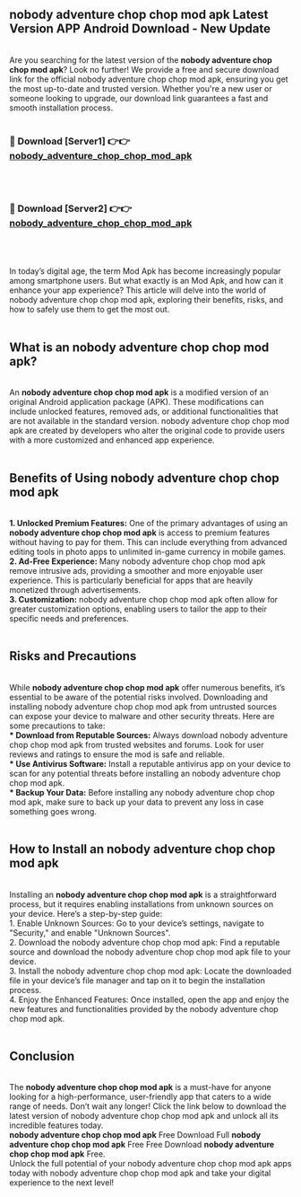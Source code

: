 ## nobody adventure chop chop mod apk Latest Version APP Android Download - New Update
<br>
Are you searching for the latest version of the <strong>nobody adventure chop chop mod apk</strong>? Look no further! We provide a free and secure download link for the official nobody adventure chop chop mod apk, ensuring you get the most up-to-date and trusted version. Whether you're a new user or someone looking to upgrade, our download link guarantees a fast and smooth installation process.
<br>
<br>
<h3>🔴 Download [Server1] 👉👉 <a href="https://modyolo.store/nobody+adventure+chop+chop+mod+apk">nobody_adventure_chop_chop_mod_apk</a></h3><br>
<br>
<h3>🔴 Download [Server2] 👉👉 <a href="https://modyolo.store/nobody+adventure+chop+chop+mod+apk">nobody_adventure_chop_chop_mod_apk</a></h3><br>
<br>
<br>
In today’s digital age, the term Mod Apk has become increasingly popular among smartphone users. But what exactly is an Mod Apk, and how can it enhance your app experience? This article will delve into the world of nobody adventure chop chop mod apk, exploring their benefits, risks, and how to safely use them to get the most out.
<br>
<br>
<h2>What is an nobody adventure chop chop mod apk?</h2>
<br>
An <strong>nobody adventure chop chop mod apk</strong> is a modified version of an original Android application package (APK). These modifications can include unlocked features, removed ads, or additional functionalities that are not available in the standard version. nobody adventure chop chop mod apk are created by developers who alter the original code to provide users with a more customized and enhanced app experience.
<br>
<br>
<h2>Benefits of Using nobody adventure chop chop mod apk</h2>
<br>
<strong> 1. Unlocked Premium Features:</strong> One of the primary advantages of using an <strong>nobody adventure chop chop mod apk</strong> is access to premium features without having to pay for them. This can include everything from advanced editing tools in photo apps to unlimited in-game currency in mobile games.
<br>
<strong> 2. Ad-Free Experience:</strong> Many nobody adventure chop chop mod apk remove intrusive ads, providing a smoother and more enjoyable user experience. This is particularly beneficial for apps that are heavily monetized through advertisements.
<br>
<strong> 3. Customization:</strong> nobody adventure chop chop mod apk often allow for greater customization options, enabling users to tailor the app to their specific needs and preferences.
<br>
<br>
<h2>Risks and Precautions</h2>
<br>
While <strong>nobody adventure chop chop mod apk</strong> offer numerous benefits, it’s essential to be aware of the potential risks involved. Downloading and installing nobody adventure chop chop mod apk from untrusted sources can expose your device to malware and other security threats. Here are some precautions to take:
<br>
<strong> * Download from Reputable Sources:</strong> Always download nobody adventure chop chop mod apk from trusted websites and forums. Look for user reviews and ratings to ensure the mod is safe and reliable.
<br>
<strong> * Use Antivirus Software:</strong> Install a reputable antivirus app on your device to scan for any potential threats before installing an nobody adventure chop chop mod apk.
<br>
<strong> * Backup Your Data:</strong> Before installing any nobody adventure chop chop mod apk, make sure to back up your data to prevent any loss in case something goes wrong.
<br>
<br>
<h2>How to Install an nobody adventure chop chop mod apk</h2>
<br>
Installing an <strong>nobody adventure chop chop mod apk</strong> is a straightforward process, but it requires enabling installations from unknown sources on your device. Here’s a step-by-step guide:
<br>
 1. Enable Unknown Sources: Go to your device’s settings, navigate to "Security," and enable "Unknown Sources".
<br>
 2. Download the nobody adventure chop chop mod apk: Find a reputable source and download the nobody adventure chop chop mod apk file to your device.
<br>
 3. Install the nobody adventure chop chop mod apk: Locate the downloaded file in your device’s file manager and tap on it to begin the installation process.
<br>
 4. Enjoy the Enhanced Features: Once installed, open the app and enjoy the new features and functionalities provided by the nobody adventure chop chop mod apk.
<br>
<br>
<h2><strong>Conclusion</strong></h2>
<br>
The <strong>nobody adventure chop chop mod apk</strong> is a must-have for anyone looking for a high-performance, user-friendly app that caters to a wide range of needs. Don’t wait any longer! Click the link below to download the latest version of nobody adventure chop chop mod apk and unlock all its incredible features today.
<br>
<strong>nobody adventure chop chop mod apk</strong> Free Download Full <strong>nobody adventure chop chop mod apk</strong> Free Free Download <strong>nobody adventure chop chop mod apk</strong> Free.
<br>
Unlock the full potential of your nobody adventure chop chop mod apk apps today with nobody adventure chop chop mod apk and take your digital experience to the next level!
